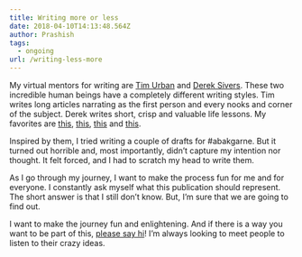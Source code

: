 ```yaml
---
title: Writing more or less
date: 2018-04-10T14:13:48.564Z
author: Prashish
tags:
  - ongoing
url: /writing-less-more
---
```

My virtual mentors for writing are [Tim Urban](https://waitbutwhy.com/) and [Derek Sivers](http://sivers.org/). These two incredible human beings have a completely different writing styles. Tim writes long articles narrating as the first person and every nooks and corner of the subject. Derek writes short, crisp and valuable life lessons. My favorites are [this](https://waitbutwhy.com/2014/05/fermi-paradox.html), [this](https://waitbutwhy.com/2015/01/artificial-intelligence-revolution-1.html), [this](https://sivers.org/hellyeah) and [this](https://sivers.org/evers).

Inspired by them, I tried writing a couple of drafts for #abakgarne. But it turned out horrible and, most importantly, didn’t capture my intention nor thought. It felt forced, and I had to scratch my head to write them.

As I go through my journey, I want to make the process fun for me and for everyone. I constantly ask myself what this publication should represent. The short answer is that I still don’t know. But, I’m sure that we are going to find out.

I want to make the journey fun and enlightening. And if there is a way you want to be part of this, [please say hi](https://twitter.com/intent/tweet?text=@prashishh%20Hello%20...)! I’m always looking to meet people to listen to their crazy ideas.
